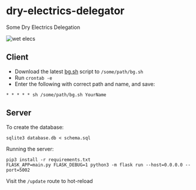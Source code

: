 # dry-electrics-delegator
Some Dry Electrics Delegation

![wet elecs](https://raw.githubusercontent.com/ryan-brown/dry-electrics-delegator/master/app/static/logo.png)

## Client

- Download the latest [bg.sh](https://raw.githubusercontent.com/ryan-brown/dry-electrics-delegator/master/bg.sh) script to `/some/path/bg.sh`
- Run `crontab -e`
- Enter the following with correct path and name, and save:

```
* * * * * sh /some/path/bg.sh YourName
```

## Server
To create the database:
```
sqlite3 database.db < schema.sql
```

Running the server:
```
pip3 install -r requirements.txt
FLASK_APP=main.py FLASK_DEBUG=1 python3 -m flask run --host=0.0.0.0 --port=5002
```

Visit the `/update` route to hot-reload
